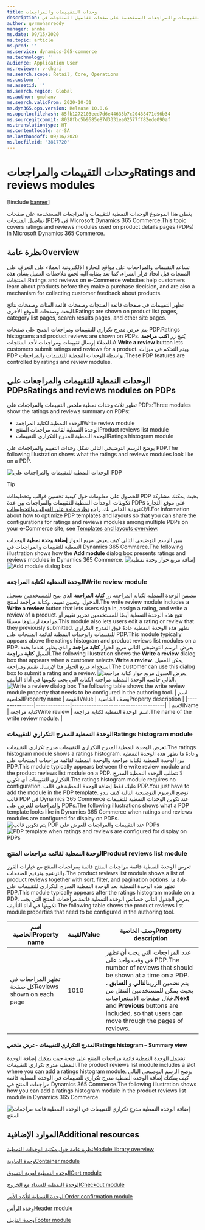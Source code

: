 ```yaml
---
title: وحدات التقييمات والمراجعات
description: يغطي هذا الموضوع الوحدات النمطية للتقييمات والمراجعات المستخدمة على صفحات تفاصيل المنتجات في Microsoft Dynamics 365 Commerce.
author: gvrmohanreddy
manager: annbe
ms.date: 09/15/2020
ms.topic: article
ms.prod: ''
ms.service: dynamics-365-commerce
ms.technology: ''
audience: Application User
ms.reviewer: v-chgri
ms.search.scope: Retail, Core, Operations
ms.custom: ''
ms.assetid: ''
ms.search.region: Global
ms.author: gmohanv
ms.search.validFrom: 2020-10-31
ms.dyn365.ops.version: Release 10.0.6
ms.openlocfilehash: 85fb1272103eed7d6e44635b7c20438471d96b34
ms.sourcegitcommit: 8028fbc5b9585e87d3331ea02577ff82ede090af
ms.translationtype: HT
ms.contentlocale: ar-SA
ms.lasthandoff: 09/16/2020
ms.locfileid: "3817720"
---
```

# <a name="ratings-and-reviews-modules"></a><span data-ttu-id="16e3f-103">وحدات التقييمات والمراجعات</span><span class="sxs-lookup"><span data-stu-id="16e3f-103">Ratings and reviews modules</span></span>

[!include [banner](includes/banner.md)]

<span data-ttu-id="16e3f-104">يغطي هذا الموضوع الوحدات النمطية للتقييمات والمراجعات المستخدمة على صفحات تفاصيل المنتجات (PDP) في Microsoft Dynamics 365 Commerce.</span><span class="sxs-lookup"><span data-stu-id="16e3f-104">This topic covers ratings and reviews modules used on product details pages (PDPs) in Microsoft Dynamics 365 Commerce.</span></span>

## <a name="overview"></a><span data-ttu-id="16e3f-105">نظرة عامة</span><span class="sxs-lookup"><span data-stu-id="16e3f-105">Overview</span></span>

<span data-ttu-id="16e3f-106">تساعد التقييمات والمراجعات على مواقع التجارة الإلكترونية العملاء على التعرف على المنتجات قبل اتخاذ قرار الشراء، كما تعد بمثابة آلية لجمع ملاحظات العميل‬ بشأن هذه المنتجات.</span><span class="sxs-lookup"><span data-stu-id="16e3f-106">Ratings and reviews on e-Commerce websites help customers learn about products before they make a purchase decision, and are also a mechanism for collecting customer feedback about products.</span></span> 

<span data-ttu-id="16e3f-107">تظهر التقييمات في صفحات قائمة المنتجات وصفحات قائمة الفئات وصفحات نتائج البحث وصفحات الموقع الأخرى.</span><span class="sxs-lookup"><span data-stu-id="16e3f-107">Ratings are shown on product list pages, category list pages, search results pages, and other site pages.</span></span> 

<span data-ttu-id="16e3f-108">يتم عرض مدرج تكراري للتقييمات ومراجعات المنتج على صفحات PDP.</span><span class="sxs-lookup"><span data-stu-id="16e3f-108">Ratings histograms and product reviews are shown on PDPs.</span></span> <span data-ttu-id="16e3f-109">يُتيح زر **اكتب مراجعة** للعملاء إرسال تقييمات ومراجعات لأحد المنتجات.</span><span class="sxs-lookup"><span data-stu-id="16e3f-109">A **Write a review** button lets customers submit ratings and reviews for a product.</span></span> <span data-ttu-id="16e3f-110">ويتم التحكم في ميزات PDP بواسطة ‏‫الوحدات النمطية للتقييمات والمراجعات‬.</span><span class="sxs-lookup"><span data-stu-id="16e3f-110">These PDP features are controlled by ratings and review modules.</span></span>

## <a name="ratings-and-reviews-modules-on-pdps"></a><span data-ttu-id="16e3f-111">الوحدات النمطية للتقييمات والمراجعات على PDPs</span><span class="sxs-lookup"><span data-stu-id="16e3f-111">Ratings and reviews modules on PDPs</span></span> 

<span data-ttu-id="16e3f-112">تظهر ثلاث وحدات نمطية ملخص التقييمات والمراجعات على PDPs:</span><span class="sxs-lookup"><span data-stu-id="16e3f-112">Three modules show the ratings and reviews summary on PDPs:</span></span>
- <span data-ttu-id="16e3f-113">الوحدة النمطية لكتابة المراجعة</span><span class="sxs-lookup"><span data-stu-id="16e3f-113">Write review module</span></span>
- <span data-ttu-id="16e3f-114">الوحدة النمطية لقائمه مراجعات المنتج</span><span class="sxs-lookup"><span data-stu-id="16e3f-114">Product reviews list module</span></span>
- <span data-ttu-id="16e3f-115">الوحدة النمطية للمدرج التكراري للتقييمات</span><span class="sxs-lookup"><span data-stu-id="16e3f-115">Ratings histogram module</span></span>
 
<span data-ttu-id="16e3f-116">يوضح الرسم التوضيحي التالي شكل وحدات التقييم والمراجعات على PDP.</span><span class="sxs-lookup"><span data-stu-id="16e3f-116">The following illustration shows what the ratings and reviews modules look like on a PDP.</span></span>

![الوحدات النمطية للتقييمات والمراجعات على PDP](media/rnr-eCommerce-pdp-reviews-modules_design.png)

> [!TIP] 
> <span data-ttu-id="16e3f-118">للحصول على معلومات حول كيفية تحسين قوالب وتخطيطات PDP بحيث يمكنك مشاركة تكوينات الوحدات النمطية للتقييمات والمراجعات بين عدة PDPs على موقع التجارة الإلكترونية الخاص بك، راجع [نظرة عامة على القوالب والتخطيطات](templates-layouts-overview.md).</span><span class="sxs-lookup"><span data-stu-id="16e3f-118">For information about how to optimize PDP templates and layouts so that you can share the configurations for ratings and reviews modules among multiple PDPs on your e-Commerce site, see [Templates and layouts overview](templates-layouts-overview.md).</span></span>

<span data-ttu-id="16e3f-119">يبين الرسم التوضيحي التالي كيف يعرض مربع الحوار **إضافة وحدة نمطية** الوحدات النمطية للتقييمات والمراجعات في Dynamics 365 Commerce.</span><span class="sxs-lookup"><span data-stu-id="16e3f-119">The following illustration shows how the **Add module** dialog box presents ratings and reviews modules in Dynamics 365 Commerce.</span></span>
<span data-ttu-id="16e3f-120">![إضافة مربع حوار وحدة نمطية](media/rnr-eCommerce-pdp-adding-rnr-modules.png)</span><span class="sxs-lookup"><span data-stu-id="16e3f-120">![Add module dialog box](media/rnr-eCommerce-pdp-adding-rnr-modules.png)</span></span>

### <a name="write-review-module"></a><span data-ttu-id="16e3f-121">الوحدة النمطية لكتابة المراجعة</span><span class="sxs-lookup"><span data-stu-id="16e3f-121">Write review module</span></span>

<span data-ttu-id="16e3f-122">تتضمن الوحدة النمطية لكتابة المراجعة زر **كتابة المراجعة** الذي يتيح للمستخدمين تسجيل الدخول، وتعيين تقييم، وكتابة مراجعة لمنتج.</span><span class="sxs-lookup"><span data-stu-id="16e3f-122">The write review module includes a **Write a review** button that lets users sign in, assign a rating, and write a review of a product.</span></span> <span data-ttu-id="16e3f-123">تتيح هذه الوحدة النمطية أيضًا للمستخدمين تحرير تقييم أو مراجعة ارسلوها مسبقًا.</span><span class="sxs-lookup"><span data-stu-id="16e3f-123">This module also lets users edit a rating or review that they previously submitted.</span></span> <span data-ttu-id="16e3f-124">تظهر هذه الوحدة النمطية عادةً فوق المدرج التكراري للتقييمات والوحدات النمطية لقائمة المنتجات على PDP.</span><span class="sxs-lookup"><span data-stu-id="16e3f-124">This module typically appears above the ratings histogram and product reviews list modules on a PDP.</span></span>
<span data-ttu-id="16e3f-125">يعرض الرسم التوضيحي التالي مربع الحوار **كتابة مراجعة** والذي يظهر عندما يحدد العميل **كتابة مراجعة**.</span><span class="sxs-lookup"><span data-stu-id="16e3f-125">The following illustration shows the **Write a review** dialog box that appears when a customer selects **Write a review**.</span></span> <span data-ttu-id="16e3f-126">يمكن للعميل استخدام مربع الحوار هذا لإرسال تقييم ومراجعة.</span><span class="sxs-lookup"><span data-stu-id="16e3f-126">The customer can use this dialog box to submit a rating and a review.</span></span>
<span data-ttu-id="16e3f-127">![‏‫مربع حوار كتابة مراجعة‬](media/rnr-eCommerce-write-review-module.png) يعرض الجدول التالي خاصية الوحدة النمطية مراجعة الكتابة التي يجب تكوينها في أداة التأليف.</span><span class="sxs-lookup"><span data-stu-id="16e3f-127">![Write a review dialog box](media/rnr-eCommerce-write-review-module.png) The following table shows the write review module property that needs to be configured in the authoring tool.</span></span>
| <span data-ttu-id="16e3f-128">اسم الخاصية</span><span class="sxs-lookup"><span data-stu-id="16e3f-128">Property name</span></span> | <span data-ttu-id="16e3f-129">القيمة</span><span class="sxs-lookup"><span data-stu-id="16e3f-129">Value</span></span>        | <span data-ttu-id="16e3f-130">وصف الخاصية</span><span class="sxs-lookup"><span data-stu-id="16e3f-130">Property description</span></span>                 |
|---------------|--------------|--------------------------------------|
| <span data-ttu-id="16e3f-131">الاسم</span><span class="sxs-lookup"><span data-stu-id="16e3f-131">Name</span></span>          | <span data-ttu-id="16e3f-132">كتابة مراجعة</span><span class="sxs-lookup"><span data-stu-id="16e3f-132">Write review</span></span> | <span data-ttu-id="16e3f-133">اسم الوحدة النمطية لكتابة مراجعة.</span><span class="sxs-lookup"><span data-stu-id="16e3f-133">The name of the write review module.</span></span> |

### <a name="ratings-histogram-module"></a><span data-ttu-id="16e3f-134">الوحدة النمطية للمدرج التكراري للتقييمات</span><span class="sxs-lookup"><span data-stu-id="16e3f-134">Ratings histogram module</span></span>

<span data-ttu-id="16e3f-135">تعرض الوحدة النمطية المدرج التكراري للتقييمات مدرج تكراري للتقييمات.</span><span class="sxs-lookup"><span data-stu-id="16e3f-135">The ratings histogram module shows a ratings histogram.</span></span> <span data-ttu-id="16e3f-136">وعادةً ما تظهر هذه الوحدة النمطية بين الوحدة النمطية لكتابة مراجعة والوحدة النمطية لقائمة مراجعات المنتجات على PDP.</span><span class="sxs-lookup"><span data-stu-id="16e3f-136">This module typically appears between the write review module and the product reviews list module on a PDP.</span></span>
<span data-ttu-id="16e3f-137">لا تتطلب الوحدة النمطية المدرج التكراري للتقييمات أي تكوين.</span><span class="sxs-lookup"><span data-stu-id="16e3f-137">The ratings histogram module requires no configuration.</span></span> <span data-ttu-id="16e3f-138">عليك فقط إضافة الوحدة النمطية في قالب PDP.</span><span class="sxs-lookup"><span data-stu-id="16e3f-138">You just have to add the module in the PDP template.</span></span> <span data-ttu-id="16e3f-139">توضح الرسوم التوضيحية التالية كيف يبدو قالب PDP في Dynamics 365 Commerce عند تكوين الوحدات النمطية للتقييمات والمراجعات للعرض على PDPs.</span><span class="sxs-lookup"><span data-stu-id="16e3f-139">The following illustrations shows what a PDP template looks like in Dynamics 365 Commerce when ratings and reviews modules are configured for display on PDPs.</span></span>
<span data-ttu-id="16e3f-140">![يتم تكوين قالب PDP عند التقييمات والمراجعات للعرض على PDPs](media/rnr-eCommerce-pdp-reviews-modules.png)</span><span class="sxs-lookup"><span data-stu-id="16e3f-140">![PDP template when ratings and reviews are configured for display on PDPs](media/rnr-eCommerce-pdp-reviews-modules.png)</span></span>

### <a name="product-reviews-list-module"></a><span data-ttu-id="16e3f-141">الوحدة النمطية لقائمه مراجعات المنتج</span><span class="sxs-lookup"><span data-stu-id="16e3f-141">Product reviews list module</span></span>

<span data-ttu-id="16e3f-142">تعرض الوحدة النمطية قائمة مراجعات المنتج قائمة بمراجعات المنتج مع خيارات الفرز والترشيح وترقيم الصفحات.</span><span class="sxs-lookup"><span data-stu-id="16e3f-142">The product reviews list module shows a list of product reviews together with sort, filter, and pagination options.</span></span> <span data-ttu-id="16e3f-143">عادةً ما تظهر هذه الوحدة النمطية بعد الوحدة النمطية المدرج التكراري للتقييمات على PDP.</span><span class="sxs-lookup"><span data-stu-id="16e3f-143">This module typically appears after the ratings histogram module on a PDP.</span></span>
<span data-ttu-id="16e3f-144">يعرض الجدول التالي خصائص الوحدة النمطية قائمة مراجعات المنتج التي يجب تكوينها في أداة التأليف.</span><span class="sxs-lookup"><span data-stu-id="16e3f-144">The following table shows the product reviews list module properties that need to be configured in the authoring tool.</span></span>

| <span data-ttu-id="16e3f-145">اسم الخاصية</span><span class="sxs-lookup"><span data-stu-id="16e3f-145">Property name</span></span>              | <span data-ttu-id="16e3f-146">القيمة</span><span class="sxs-lookup"><span data-stu-id="16e3f-146">Value</span></span> | <span data-ttu-id="16e3f-147">وصف الخاصية</span><span class="sxs-lookup"><span data-stu-id="16e3f-147">Property description</span></span> |
|----------------------------|-------| ---------------------|
| <span data-ttu-id="16e3f-148">تظهر المراجعات في كل صفحة</span><span class="sxs-lookup"><span data-stu-id="16e3f-148">Reviews shown on each page</span></span> | <span data-ttu-id="16e3f-149">10</span><span class="sxs-lookup"><span data-stu-id="16e3f-149">10</span></span>    | <span data-ttu-id="16e3f-150">عدد المراجعات التي يجب أن تظهر في وقت واحد على PDP.</span><span class="sxs-lookup"><span data-stu-id="16e3f-150">The number of reviews that should be shown at a time on a PDP.</span></span> <span data-ttu-id="16e3f-151">يتم تضمين الزرين**التالي** و **السابق** ، بحيث يمكن للمستخدمين التنقل من خلال صفحات الاستعراضات.</span><span class="sxs-lookup"><span data-stu-id="16e3f-151">**Next** and **Previous** buttons are included, so that users can move through the pages of reviews.</span></span> |

#### <a name="ratings-histogram--summary-view"></a><span data-ttu-id="16e3f-152">المدرج التكراري للتقييمات -عرض ملخص</span><span class="sxs-lookup"><span data-stu-id="16e3f-152">Ratings histogram – Summary view</span></span>

<span data-ttu-id="16e3f-153">تشتمل الوحدة النمطية قائمة مراجعات المنتج على فتحة حيث يمكنك إضافة الوحدة النمطية مدرج تكراري للتقييمات.</span><span class="sxs-lookup"><span data-stu-id="16e3f-153">The product reviews list module includes a slot where you can add a ratings histogram module.</span></span> <span data-ttu-id="16e3f-154">يوضح الرسم التوضيحي التالي كيف يمكنك إضافة الوحدة النمطية مدرج تكراري للتقييمات في الوحدة النمطية قائمة مراجعات المنتج في Dynamics 365 Commerce.</span><span class="sxs-lookup"><span data-stu-id="16e3f-154">The following illustration shows how you can add a ratings histogram module in the product reviews list module in Dynamics 365 Commerce.</span></span>

![إضافة الوحدة النمطية مدرج تكراري للتقييمات في الوحدة النمطية قائمة مراجعات المنتج](media/rnr-eCommerce-pdp-rating-histogram-summary.png)

## <a name="additional-resources"></a><span data-ttu-id="16e3f-156">الموارد الإضافية</span><span class="sxs-lookup"><span data-stu-id="16e3f-156">Additional resources</span></span>

[<span data-ttu-id="16e3f-157">نظرة عامة حول مكتبة الوحدات النمطية</span><span class="sxs-lookup"><span data-stu-id="16e3f-157">Module library overview</span></span>](starter-kit-overview.md)

[<span data-ttu-id="16e3f-158">وحدة الحاوية</span><span class="sxs-lookup"><span data-stu-id="16e3f-158">Container module</span></span>](add-container-module.md)

[<span data-ttu-id="16e3f-159">الوحدة النمطية لعربة التسوق</span><span class="sxs-lookup"><span data-stu-id="16e3f-159">Cart module</span></span>](add-cart-module.md)

[<span data-ttu-id="16e3f-160">الوحدة النمطية للسداد مع الخروج</span><span class="sxs-lookup"><span data-stu-id="16e3f-160">Checkout module</span></span>](add-checkout-module.md)

[<span data-ttu-id="16e3f-161">الوحدة النمطية لتأكيد الأمر</span><span class="sxs-lookup"><span data-stu-id="16e3f-161">Order confirmation module</span></span>](order-confirmation-module.md)

[<span data-ttu-id="16e3f-162">وحدة الرأس</span><span class="sxs-lookup"><span data-stu-id="16e3f-162">Header module</span></span>](author-header-module.md)

[<span data-ttu-id="16e3f-163">وحدة التذييل</span><span class="sxs-lookup"><span data-stu-id="16e3f-163">Footer module</span></span>](author-footer-module.md)
